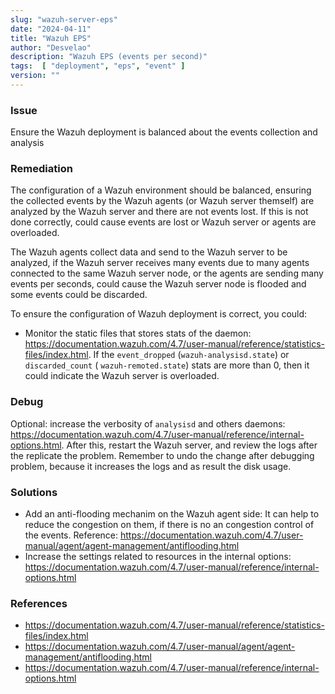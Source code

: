 ```yaml
---
slug: "wazuh-server-eps"
date: "2024-04-11"
title: "Wazuh EPS"
author: "Desvelao"
description: "Wazuh EPS (events per second)"
tags:  [ "deployment", "eps", "event" ]
version: ""
---
```


### Issue
Ensure the Wazuh deployment is balanced about the events collection and analysis

### Remediation

The configuration of a Wazuh environment should be balanced, ensuring the collected events by the Wazuh agents (or Wazuh server themself) are analyzed by the Wazuh server and there are not events lost. If this is not done correctly, could cause events are lost or Wazuh server or agents are overloaded.

The Wazuh agents collect data and send to the Wazuh server to be analyzed, if the Wazuh server receives many events due to many agents connected to the same Wazuh server node, or the agents are sending many events per seconds, could cause the Wazuh server node is flooded and some events could be discarded.

To ensure the configuration of Wazuh deployment is correct, you could:
- Monitor the static files that stores stats of the daemon: https://documentation.wazuh.com/4.7/user-manual/reference/statistics-files/index.html. If the `event_dropped` (`wazuh-analysisd.state`) or `discarded_count` ( `wazuh-remoted.state`) stats are more than 0, then it could indicate the Wazuh server is overloaded.

### Debug

Optional: increase the verbosity of `analysisd` and others daemons: https://documentation.wazuh.com/4.7/user-manual/reference/internal-options.html. After this, restart the Wazuh server, and review the logs after the replicate the problem. Remember to undo the change after debugging problem, because it increases the logs and as result the disk usage.

### Solutions
- Add an anti-flooding mechanim on the Wazuh agent side: It can help to reduce the congestion on them, if there is no an congestion control of the events. Reference: https://documentation.wazuh.com/4.7/user-manual/agent/agent-management/antiflooding.html
- Increase the settings related to resources in the internal options: https://documentation.wazuh.com/4.7/user-manual/reference/internal-options.html


### References
- https://documentation.wazuh.com/4.7/user-manual/reference/statistics-files/index.html
- https://documentation.wazuh.com/4.7/user-manual/agent/agent-management/antiflooding.html
- https://documentation.wazuh.com/4.7/user-manual/reference/internal-options.html
